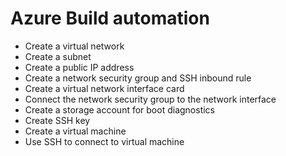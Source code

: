 # Azure Build automation
- Create a virtual network
- Create a subnet
- Create a public IP address
- Create a network security group and SSH inbound rule
- Create a virtual network interface card
- Connect the network security group to the network interface
- Create a storage account for boot diagnostics
- Create SSH key
- Create a virtual machine
- Use SSH to connect to virtual machine